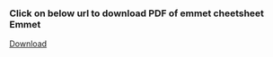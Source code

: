 ### Click on below url to download PDF of emmet cheetsheet Emmet

<a href="cheatsheet-a5.pdf" download="Emmet cheetsheet">Download</a>